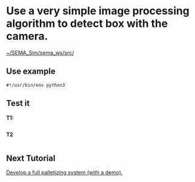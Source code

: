 #  Use a very simple image processing algorithm to detect box with the camera.

[~/SEMA_Sim/sema_ws/src/]()

## Use example
```
#!/usr/bin/env python3

```

## Test it
**T1:**
```

```
**T2**
```

```

## Next Tutorial 
[Develop a full palletizing system (with a demo).](https://github.com/MonkyDCristian/SEMA_Sim/blob/main/documentation/palletiziting_develop.md)
